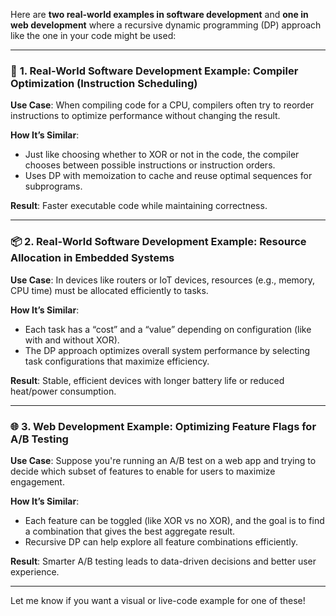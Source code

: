 Here are **two real-world examples in software development** and **one in web development** where a recursive dynamic programming (DP) approach like the one in your code might be used:

---

### 🧠 **1. Real-World Software Development Example: Compiler Optimization (Instruction Scheduling)**

**Use Case**: When compiling code for a CPU, compilers often try to reorder instructions to optimize performance without changing the result.

**How It’s Similar**:

* Just like choosing whether to XOR or not in the code, the compiler chooses between possible instructions or instruction orders.
* Uses DP with memoization to cache and reuse optimal sequences for subprograms.

**Result**: Faster executable code while maintaining correctness.

---

### 📦 **2. Real-World Software Development Example: Resource Allocation in Embedded Systems**

**Use Case**: In devices like routers or IoT devices, resources (e.g., memory, CPU time) must be allocated efficiently to tasks.

**How It’s Similar**:

* Each task has a “cost” and a “value” depending on configuration (like with and without XOR).
* The DP approach optimizes overall system performance by selecting task configurations that maximize efficiency.

**Result**: Stable, efficient devices with longer battery life or reduced heat/power consumption.

---

### 🌐 **3. Web Development Example: Optimizing Feature Flags for A/B Testing**

**Use Case**: Suppose you're running an A/B test on a web app and trying to decide which subset of features to enable for users to maximize engagement.

**How It’s Similar**:

* Each feature can be toggled (like XOR vs no XOR), and the goal is to find a combination that gives the best aggregate result.
* Recursive DP can help explore all feature combinations efficiently.

**Result**: Smarter A/B testing leads to data-driven decisions and better user experience.

---

Let me know if you want a visual or live-code example for one of these!
